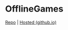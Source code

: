 # OfflineGames

[Repo](https://github.com/AdiWeit/OfflineGames) | [Hosted (github.io)](https://adiweit.github.io/OfflineGames/)
